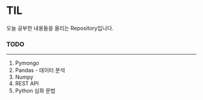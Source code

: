 # TIL

오늘 공부한 내용들을 올리는 Repository입니다.

### TODO

---

1.   Pymongo
2.   Pandas - 데이터 분석
3.   Numpy
4.   REST API
5.   Python 심화 문법

